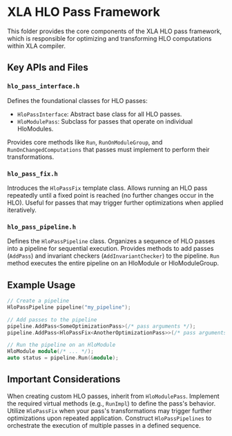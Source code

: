 # XLA HLO Pass Framework

This folder provides the core components of the XLA HLO pass framework, which is
responsible for optimizing and transforming HLO computations within XLA
compiler.

## Key APIs and Files

### `hlo_pass_interface.h`

Defines the foundational classes for HLO passes:

* `HloPassInterface`: Abstract base class for all HLO passes.
* `HloModulePass`: Subclass for passes that operate on individual HloModules.

Provides core methods like `Run`, `RunOnModuleGroup`, and
`RunOnChangedComputations` that passes must implement to perform their
transformations.

### `hlo_pass_fix.h`

Introduces the `HloPassFix` template class. Allows running an HLO pass
repeatedly until a fixed point is reached (no further changes occur in the HLO).
Useful for passes that may trigger further optimizations when applied
iteratively.

### `hlo_pass_pipeline.h`

Defines the `HloPassPipeline` class. Organizes a sequence of HLO passes into a
pipeline for sequential execution.  Provides methods to add passes (`AddPass`)
and invariant checkers (`AddInvariantChecker`) to the pipeline. `Run` method
executes the entire pipeline on an HloModule or HloModuleGroup.

## Example Usage

```C++
// Create a pipeline
HloPassPipeline pipeline("my_pipeline");

// Add passes to the pipeline
pipeline.AddPass<SomeOptimizationPass>(/* pass arguments */);
pipeline.AddPass<HloPassFix<AnotherOptimizationPass>>(/* pass arguments */);

// Run the pipeline on an HloModule
HloModule module(/* ... */);
auto status = pipeline.Run(&module);
```

## Important Considerations

When creating custom HLO passes, inherit from `HloModulePass`. Implement
the required virtual methods (e.g., `RunImpl`) to define the pass's behavior.
Utilize `HloPassFix` when your pass's transformations may trigger further
optimizations upon repeated application. Construct `HloPassPipelines` to
orchestrate the execution of multiple passes in a defined sequence.
